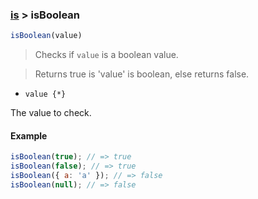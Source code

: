 ### [is](../) > isBoolean

```js
isBoolean(value)
```

> Checks if <code>value</code> is a boolean value.

> Returns true is 'value' is boolean, else returns false.

- <code>value {\*}</code>

The value to check.

#### Example
```js
isBoolean(true); // => true
isBoolean(false); // => true
isBoolean({ a: 'a' }); // => false
isBoolean(null); // => false
```

